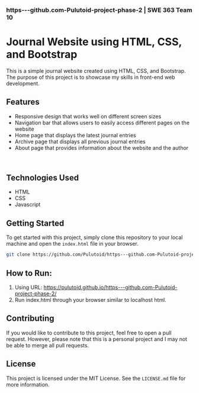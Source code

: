 ### https---github.com-Pulutoid-project-phase-2 | SWE 363 Team 10

# Journal Website using HTML, CSS, and Bootstrap

This is a simple journal website created using HTML, CSS, and Bootstrap. The purpose of this project is to showcase my skills in front-end web development.

## Features

- Responsive design that works well on different screen sizes
- Navigation bar that allows users to easily access different pages on the website
- Home page that displays the latest journal entries
- Archive page that displays all previous journal entries
- About page that provides information about the website and the author
<br>

## Technologies Used

- HTML
- CSS
- Javascript

## Getting Started

To get started with this project, simply clone this repository to your local machine and open the `index.html` file in your browser.

```bash
git clone https://github.com/Pulutoid/https---github.com-Pulutoid-project-phase-2 cd journal-website
```

## How to Run:

1. Using URL: https://pulutoid.github.io/https---github.com-Pulutoid-project-phase-2/
2. Run index.html through your browser similar to localhost html.

## Contributing

If you would like to contribute to this project, feel free to open a pull request. However, please note that this is a personal project and I may not be able to merge all pull requests.

## License

This project is licensed under the MIT License. See the `LICENSE.md` file for more information.
